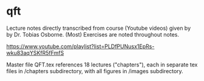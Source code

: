 # qft
Lecture notes directly transcribed from course (Youtube videos) given by by Dr. Tobias Osborne. (Most) Exercises are noted throughout notes.

https://www.youtube.com/playlist?list=PLDfPUNusx1EpRs-wku83aqYSKfR5fFmfS

Master file QFT.tex references 18 lectures ("chapters"), each in separate tex files in /chapters subdirectory, with all figures in /images subdirectory.

